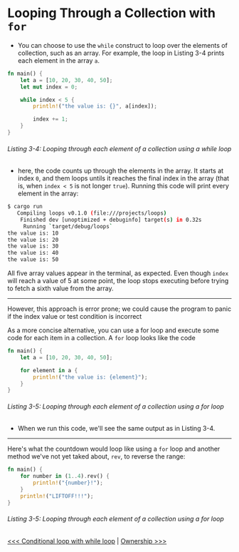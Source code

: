# Looping Through a Collection with `for`

- You can choose to use the `while` construct to loop over the elements of collection, such as an array. For example, the loop in Listing 3-4 prints each element in the array `a`.

```rust
fn main() {
    let a = [10, 20, 30, 40, 50];
    let mut index = 0;

    while index < 5 {
        println!("the value is: {}", a[index]);

        index += 1;
    }
}
```

###### Listing 3-4: Looping through each element of a collection using a while loop



- here, the code counts up through the elements in the array. It starts at index `0`, and them loops untils it reaches the final index in the array (that is, when `index < 5` is not longer `true`). Running this code will print every element in the array:


```bash
$ cargo run
   Compiling loops v0.1.0 (file:///projects/loops)
    Finished dev [unoptimized + debuginfo] target(s) in 0.32s
     Running `target/debug/loops`
the value is: 10
the value is: 20
the value is: 30
the value is: 40
the value is: 50
```

All five array values appear in the terminal, as expected. Even though `index` will reach a value of 5 at some point, the loop stops executing before trying to fetch a sixth value from the array.

----------

However, this approach is error prone; we could cause the program to panic if the index value or test condition is incorrect

As a more concise alternative, you can use a for loop and execute some code for each item in a collection. A `for` loop looks like the code

```rust
fn main() {
    let a = [10, 20, 30, 40, 50];

    for element in a {
        println!("the value is: {element}");
    }
}
```

###### Listing 3-5: Looping through each element of a collection using a for loop

- When we run this code, we'll see the same output as in Listing 3-4.


----------

Here's what the countdown would loop like using a `for` loop and another method we've not yet taked about, `rev`, to reverse the range:

```rust
fn main() {
    for number in (1..4).rev() {
        println!("{number}!");
    }
    println!("LIFTOFF!!!");
}
```


###### Listing 3-5: Looping through each element of a collection using a for loop



[<<< Conditional loop with while loop](104-conitional-loops-with-while.md) | [Ownership >>>](../../../105-ownership/README.md)
